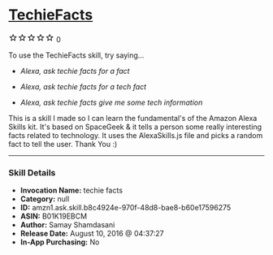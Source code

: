 # [TechieFacts](http://alexa.amazon.com/#skills/amzn1.ask.skill.b8c4924e-970f-48d8-bae8-b60e17596275)
![0 stars](../../images/ic_star_border_black_18dp_1x.png)![0 stars](../../images/ic_star_border_black_18dp_1x.png)![0 stars](../../images/ic_star_border_black_18dp_1x.png)![0 stars](../../images/ic_star_border_black_18dp_1x.png)![0 stars](../../images/ic_star_border_black_18dp_1x.png) 0

To use the TechieFacts skill, try saying...

* *Alexa, ask techie facts for a fact*

* *Alexa, ask techie facts for a tech fact*

* *Alexa, ask techie facts give me some tech information*

This is a skill I made so I can learn the fundamental's of the Amazon Alexa Skills kit. It's based on SpaceGeek & it tells a person some really interesting facts related to technology. It uses the AlexaSkills.js file and picks a random fact to tell the user. Thank You :)

***

### Skill Details

* **Invocation Name:** techie facts
* **Category:** null
* **ID:** amzn1.ask.skill.b8c4924e-970f-48d8-bae8-b60e17596275
* **ASIN:** B01K19EBCM
* **Author:** Samay Shamdasani
* **Release Date:** August 10, 2016 @ 04:37:27
* **In-App Purchasing:** No
